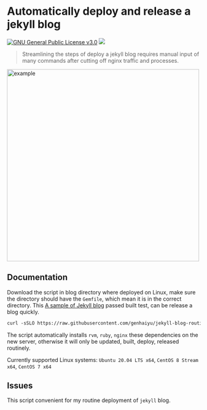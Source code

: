 # Automatically deploy and release a jekyll blog

[![GNU General Public License v3.0](https://img.shields.io/github/license/genhaiyu/jekyll-blog-routine-deploy-script)](https://github.com/genhaiyu/jekyll-blog-routine-deploy-script/blob/master/LICENSE)
[![](https://img.shields.io/github/actions/workflow/status/genhaiyu/jekyll-blog-routine-deploy-script/check-build.yml)](https://github.com/genhaiyu/jekyll-blog-routine-deploy-script/blob/master/.github/workflows/check-build.yml)

> Streamlining the steps of deploy a jekyll blog requires manual input of many commands after cutting off nginx traffic and processes.

<img src="https://user-images.githubusercontent.com/17850202/222082624-4703c0bb-4812-4954-becf-90b67453e6d6.gif" width="500" alt="example"/>

## Documentation

Download the script in blog directory where deployed on Linux, make sure the directory should have the `Gemfile`, which mean it is in the correct directory. This [A sample of Jekyll blog](https://github.com/genhaiyu/jekyll-example) passed built test, can be release a blog quickly.
```markdown
curl -sSLO https://raw.githubusercontent.com/genhaiyu/jekyll-blog-routine-deploy-script/master/deploy.sh && chmod a+x deploy.sh && bash deploy.sh
```

The script automatically installs `rvm`, `ruby`, `nginx` these dependencies on the new server, otherwise it will only be updated, built, deploy, released routinely.

Currently supported Linux systems: `Ubuntu 20.04 LTS x64`, `CentOS 8 Stream x64`, `CentOS 7 x64`

## Issues

This script convenient for my routine deployment of `jekyll` blog.
